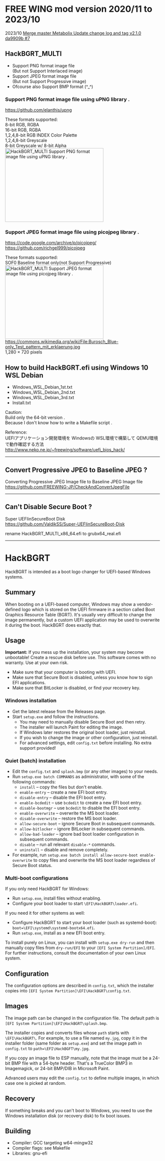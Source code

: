 # FREE WING mod version 2020/11 to 2023/10
2023/10 [Merge master Metabolix Update change log and tag v2.1.0 da9909b #7](https://github.com/FREEWING-JP/HackBGRT/pull/7)  

## HackBGRT_MULTI
* Support PNG format image file  
  (But not Support Interlaced image)  
* Support JPEG format image file  
  (But not Support Progressive image)  
* Ofcourse also Support BMP format (^_^)  

### Support PNG format image file using uPNG library .
https://github.com/elanthis/upng  

These formats supported:  
  8-bit RGB, RGBA  
  16-bit RGB, RGBA  
  1,2,4,8-bit RGB INDEX Color Palette  
  1,2,4,8-bit Greyscale  
  8-bit Greyscale w/ 8-bit Alpha  
<img src="https://raw.githubusercontent.com/FREEWING-JP/HackBGRT/feature/mod_multi/upng.jpg" alt="HackBGRT_MULTI Support PNG format image file using uPNG library ." title="HackBGRT_MULTI Support PNG format image file using uPNG library ." width="320" height="240">

### Support JPEG format image file using picojpeg library .
https://code.google.com/archive/p/picojpeg/  
https://github.com/richgel999/picojpeg  

These formats supported:  
 SOF0 Baseline format only(not Support Progressive)  
<img src="https://raw.githubusercontent.com/FREEWING-JP/HackBGRT/feature/mod_multi/HackBGRT_MULTI_1280px-Burosch_Blue-only_Test_pattern_mit_erklaerung.jpg" alt="HackBGRT_MULTI Support JPEG format image file using picojpeg library ." title="HackBGRT_MULTI Support JPEG format image file using picojpeg library ." width="320" height="240">  
https://commons.wikimedia.org/wiki/File:Burosch_Blue-only_Test_pattern_mit_erklaerung.jpg  
1,280 × 720 pixels

## How to build HackBGRT.efi using Windows 10 WSL Debian
* Windows_WSL_Debian_1st.txt
* Windows_WSL_Debian_2nd.txt
* Windows_WSL_Debian_3rd.txt
* Install.txt

Caution:  
Build only the 64-bit version .  
Because I don't know how to write a Makefile script .  

Reference:  
UEFIアプリケーション開発環境を Windowsの WSL環境で構築して QEMU環境で動作確認する方法  
http://www.neko.ne.jp/~freewing/software/uefi_bios_hack/  

---
## Convert Progressive JPEG to Baseline JPEG ?
Converting Progressive JPEG Image file to Baseline JPEG Image file  
https://github.com/FREEWING-JP/CheckAndConvertJpegFile  

---
## Can't Disable Secure Boot ?
Super UEFIinSecureBoot Disk  
https://github.com/ValdikSS/Super-UEFIinSecureBoot-Disk  

rename HackBGRT_MULTI_x86_64.efi to grubx64_real.efi

---
# HackBGRT

HackBGRT is intended as a boot logo changer for UEFI-based Windows systems.

## Summary

When booting on a UEFI-based computer, Windows may show a vendor-defined logo which is stored on the UEFI firmware in a section called Boot Graphics Resource Table (BGRT). It's usually very difficult to change the image permanently, but a custom UEFI application may be used to overwrite it during the boot. HackBGRT does exactly that.

## Usage

**Important:** If you mess up the installation, your system may become unbootable! Create a rescue disk before use. This software comes with no warranty. Use at your own risk.

* Make sure that your computer is booting with UEFI.
* Make sure that Secure Boot is disabled, unless you know how to sign EFI applications.
* Make sure that BitLocker is disabled, or find your recovery key.

### Windows installation

* Get the latest release from the Releases page.
* Start `setup.exe` and follow the instructions.
	* You may need to manually disable Secure Boot and then retry.
	* The installer will launch Paint for editing the image.
	* If Windows later restores the original boot loader, just reinstall.
	* If you wish to change the image or other configuration, just reinstall.
	* For advanced settings, edit `config.txt` before installing. No extra support provided!

### Quiet (batch) installation

* Edit the `config.txt` and `splash.bmp` (or any other images) to your needs.
* Run `setup.exe batch COMMANDS` as administrator, with some of the following commands:
	* `install` – copy the files but don't enable.
	* `enable-entry` – create a new EFI boot entry.
	* `disable-entry` – disable the EFI boot entry.
	* `enable-bcdedit` – use `bcdedit` to create a new EFI boot entry.
	* `disable-bootmgr` – use `bcdedit` to disable the EFI boot entry.
	* `enable-overwrite` – overwrite the MS boot loader.
	* `disable-overwrite` – restore the MS boot loader.
	* `allow-secure-boot` – ignore Secure Boot in subsequent commands.
	* `allow-bitlocker` – ignore BitLocker in subsequent commands.
	* `allow-bad-loader` – ignore bad boot loader configuration in subsequent commands.
	* `disable` – run all relevant `disable-*` commands.
	* `uninstall` – disable and remove completely.
* For example, run `setup.exe batch install allow-secure-boot enable-overwrite` to copy files and overwrite the MS boot loader regardless of Secure Boot status.

### Multi-boot configurations

If you only need HackBGRT for Windows:

* Run `setup.exe`, install files without enabling.
* Configure your boot loader to start `\EFI\HackBGRT\loader.efi`.

If you need it for other systems as well:

* Configure HackBGRT to start your boot loader (such as systemd-boot): `boot=\EFI\systemd\systemd-bootx64.efi`.
* Run `setup.exe`, install as a new EFI boot entry.

To install purely on Linux, you can install with `setup.exe dry-run` and then manually copy files from `dry-run/EFI` to your `[EFI System Partition]/EFI`. For further instructions, consult the documentation of your own Linux system.

## Configuration

The configuration options are described in `config.txt`, which the installer copies into `[EFI System Partition]\EFI\HackBGRT\config.txt`.

## Images

The image path can be changed in the configuration file. The default path is `[EFI System Partition]\EFI\HackBGRT\splash.bmp`.

The installer copies and converts files whose `path` starts with `\EFI\HackBGRT\`. For example, to use a file named `my.jpg`, copy it in the installer folder (same folder as `setup.exe`) and set the image path in `config.txt` to `path=\EFI\HackBGFT\my.jpg`.

If you copy an image file to ESP manually, note that the image must be a 24-bit BMP file with a 54-byte header. That's a TrueColor BMP3 in Imagemagick, or 24-bit BMP/DIB in Microsoft Paint.

Advanced users may edit the `config.txt` to define multiple images, in which case one is picked at random.

## Recovery

If something breaks and you can't boot to Windows, you need to use the Windows installation disk (or recovery disk) to fix boot issues.

## Building

* Compiler: GCC targeting w64-mingw32
* Compiler flags: see Makefile
* Libraries: gnu-efi
